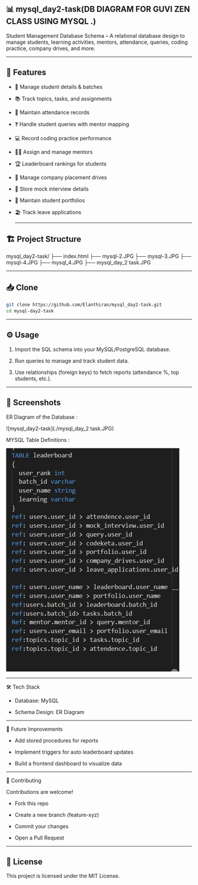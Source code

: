 ## 📊 mysql_day2-task(DB DIAGRAM FOR GUVI ZEN CLASS USING MYSQL .)

Student Management Database Schema – A relational database design to manage students, learning activities, mentors, attendance, queries, coding practice, company drives, and more.

---

## 🚀 Features

- 👤 Manage student details & batches

- 📚 Track topics, tasks, and assignments

- 📝 Maintain attendance records

- ❓ Handle student queries with mentor mapping

- 💻 Record coding practice performance

- 🧑‍🏫 Assign and manage mentors

- 🏆 Leaderboard rankings for students

- 🏢 Manage company placement drives

- 🎤 Store mock interview details

- 📂 Maintain student portfolios

- 🏖 Track leave applications

  ---

## 🏗 Project Structure
mysql_day2-task/
├── index.html
├── mysql-2.JPG
├── mysql-3.JPG
├── mysql-4.JPG
├── mysql_4.JPG
├── mysql_day_2 task.JPG


---

## 📥 Clone
```bash
git clone https://github.com/Elanthiran/mysql_day2-task.git
cd mysql-day2-task

```

---

## ⚙️ Usage

1. Import the SQL schema into your MySQL/PostgreSQL database.

2. Run queries to manage and track student data.

3. Use relationships (foreign keys) to fetch reports (attendance %, top students, etc.).

---

## 📸 Screenshots

ER Diagram of the Database :

![mysql_day2-task](./mysql_day_2 task.JPG)

MYSQL Table Definitions :

![mysql_day2-task](./mysql-4.JPG)

---

🛠 Tech Stack

- Database: MySQL
  

- Schema Design: ER Diagram

  

---

🔮 Future Improvements

- Add stored procedures for reports

- Implement triggers for auto leaderboard updates

- Build a frontend dashboard to visualize data

---

🤝 Contributing

Contributions are welcome!

- Fork this repo

- Create a new branch (feature-xyz)

- Commit your changes

- Open a Pull Request

---

## 📜 License

This project is licensed under the MIT License.
